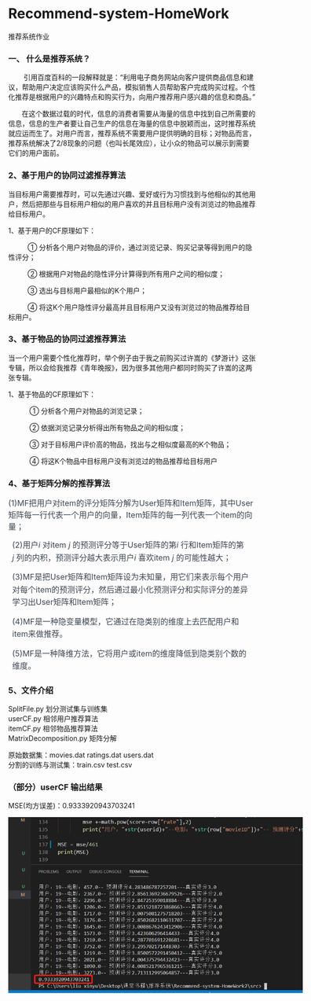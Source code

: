 # Recommend-system-HomeWork
推荐系统作业<br/>
<h3><a name="t0"></a><a name="t0"></a>一、&nbsp;什么是推荐系统？</h3>
<p>&nbsp; &nbsp; &nbsp; &nbsp; 引用百度百科的一段解释就是：“利用电子商务网站向客户提供商品信息和建议，帮助用户决定应该购买什么产品，模拟销售人员帮助客户完成购买过程。个性化推荐是根据用户的兴趣特点和购买行为，向用户推荐用户感兴趣的信息和商品。”</p>
<p>&nbsp; &nbsp; &nbsp; &nbsp;在这个数据过载的时代，信息的消费者需要从海量的信息中找到自己所需要的信息，信息的生产者要让自己生产的信息在海量的信息中脱颖而出，这时推荐系统就应运而生了。对用户而言，推荐系统不需要用户提供明确的目标；对物品而言，推荐系统解决了2/8现象的问题（也叫长尾效应），让小众的物品可以展示到需要它们的用户面前。</p>
<h3><a name="t4"></a><a name="t4"></a>2、基于用户的协同过滤推荐算法</h3>
<p>当目标用户需要推荐时，可以先通过兴趣、爱好或行为习惯找到与他相似的其他用户，然后把那些与目标用户相似的用户喜欢的并且目标用户没有浏览过的物品推荐给目标用户。</p>
<p>1、基于用户的CF原理如下：</p>
<p>&nbsp; &nbsp; &nbsp; &nbsp; &nbsp; ① 分析各个用户对物品的评价，通过浏览记录、购买记录等得到用户的隐性评分；</p>
<p>&nbsp; &nbsp; &nbsp; &nbsp; &nbsp; ② 根据用户对物品的隐性评分计算得到所有用户之间的相似度；</p>
<p>&nbsp; &nbsp; &nbsp; &nbsp; &nbsp; ③ 选出与目标用户最相似的K个用户；</p>
<p>&nbsp; &nbsp; &nbsp; &nbsp; &nbsp; ④ 将这K个用户隐性评分最高并且目标用户又没有浏览过的物品推荐给目标用户。</p>
<h3><a name="t5"></a><a name="t5"></a>3、基于物品的协同过滤推荐算法</h3>
<p>当一个用户需要个性化推荐时，举个例子由于我之前购买过许嵩的《梦游计》这张专辑，所以会给我推荐《青年晚报》，因为很多其他用户都同时购买了许嵩的这两张专辑。</p>
<p>1、基于物品的CF原理如下：</p>
<p>&nbsp; &nbsp; &nbsp; &nbsp; &nbsp; &nbsp;① 分析各个用户对物品的浏览记录；</p>
<p>&nbsp; &nbsp; &nbsp; &nbsp; &nbsp; &nbsp;② 依据浏览记录分析得出所有物品之间的相似度；</p>
<p>&nbsp; &nbsp; &nbsp; &nbsp; &nbsp; &nbsp;③ 对于目标用户评价高的物品，找出与之相似度最高的K个物品；</p>
<p>&nbsp; &nbsp; &nbsp; &nbsp; &nbsp; &nbsp;④ 将这K个物品中目标用户没有浏览过的物品推荐给目标用户</p>
<h3><a name="t5"></a><a name="t5"></a>4、基于矩阵分解的推荐算法</h3>
<span style="color: rgb(62, 71, 83);font-size: 16px;">(1)MF把用户对item的评分矩阵分解为User矩阵和Item矩阵，其中User矩阵每一行代表一个用户的向量，Item矩阵的每一列代表一个item的向量；</span>
<p style="margin-left: 8px;margin-right: 8px;line-height: 1.75em;"><span style="color: rgb(62, 71, 83);font-size: 16px;">(2)用户<em>i&nbsp;</em>对item<em> j&nbsp;</em>的预测评分等于User矩阵的第<em>i&nbsp;</em>行和Item矩阵的第<em>j&nbsp;</em>列的内积，预测评分越大表示用户<em>i&nbsp;</em>喜欢item<em> j&nbsp;</em>的可能性越大；</span></p>
<p style="margin-left: 8px;margin-right: 8px;line-height: 1.75em;"><span style="color: rgb(62, 71, 83);font-size: 16px;">(3)MF是把User矩阵和Item矩阵设为未知量，用它们来表示每个用户对每个item的预测评分，然后通过最小化预测评分和实际评分的差异学习出User矩阵和Item矩阵；</span></p>
<p style="margin-left: 8px;margin-right: 8px;line-height: 1.75em;"><span style="color: rgb(62, 71, 83);font-size: 16px;">(4)MF是一种隐变量模型，它通过在隐类别的维度上去匹配用户和item来做推荐。</span></p>
<p style="margin-left: 8px;margin-right: 8px;line-height: 1.75em;"><span style="color: rgb(62, 71, 83);font-size: 16px;">(5)MF是一种降维方法，它将用户或item的维度降低到隐类别个数的维度。</span></p>
<h3><a name="t5"></a><a name="t5"></a>5、文件介绍</h3>
SplitFile.py 划分测试集与训练集<br/>
userCF.py 相邻用户推荐算法<br/>
itemCF.py 相邻物品推荐算法<br/>
MatrixDecomposition.py 矩阵分解<br/>

原始数据集：movies.dat ratings.dat users.dat<br/>
分割的训练与测试集：train.csv test.csv<br/>
<h3>（部分）userCF 输出结果</h3>
<span>MSE(均方误差)：0.9333920943703241</span>
<p align='center'>
<img src='Images/微信截图_20200429154540.png' title='images' style='max-width:600px'></img>
</p>
